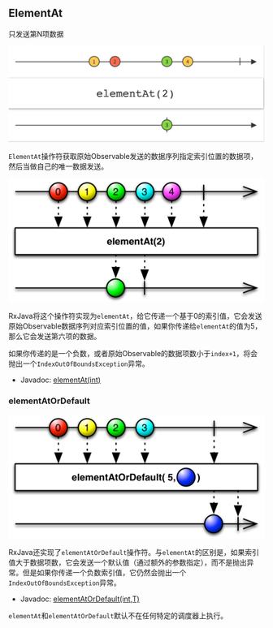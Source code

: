 ## ElementAt

只发送第N项数据

![elementAt](../images/operators/elementAt.c.png)

`ElementAt`操作符获取原始Observable发送的数据序列指定索引位置的数据项，然后当做自己的唯一数据发送。

![elementAt](images/operators/elementAt.png)

RxJava将这个操作符实现为`elementAt`，给它传递一个基于0的索引值，它会发送原始Observable数据序列对应索引位置的值，如果你传递给`elementAt`的值为5，那么它会发送第六项的数据。

如果你传递的是一个负数，或者原始Observable的数据项数小于`index+1`，将会抛出一个`IndexOutOfBoundsException`异常。

* Javadoc: [elementAt(int)](http://reactivex.io/RxJava/javadoc/rx/Observable.html#elementAt(int))

### elementAtOrDefault

![elementAtOrDefault](../images/operators/elementAtOrDefault.png)

RxJava还实现了`elementAtOrDefault`操作符。与`elementAt`的区别是，如果索引值大于数据项数，它会发送一个默认值（通过额外的参数指定），而不是抛出异常。但是如果你传递一个负数索引值，它仍然会抛出一个`IndexOutOfBoundsException`异常。

* Javadoc: [elementAtOrDefault(int,T)](http://reactivex.io/RxJava/javadoc/rx/Observable.html#elementAtOrDefault(int,%20T))

`elementAt`和`elementAtOrDefault`默认不在任何特定的调度器上执行。
